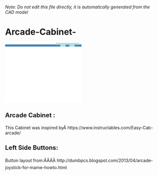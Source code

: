 ###### Note: Do not edit this file directly, it is automatically generated from the CAD model

# Arcade-Cabinet-

![](/project.svg)

<h3 style="font-size:20px;"><strong>Arcade Cabinet :</strong></h3>This Cabinet was inspired byÂ https://www.instructables.com/Easy-Cab-arcade/


<h3 style="font-size:20px;"><strong>Left Side Buttons:</strong></h3>Button layout from:ÃÂÃÂ http://dumbpcs.blogspot.com/2013/04/arcade-joystick-for-mame-howto.html


